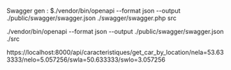 Swagger gen : $./vendor/bin/openapi --format json --output ./public/swagger/swagger.json ./swagger/swagger.php src

./vendor/bin/openapi --format json --output ./public/swagger/swagger.json ./src

https://localhost:8000/api/caracteristiques/get_car_by_location/nela=53.633333/nelo=5.057256/swla=50.633333/swlo=3.057256
